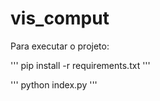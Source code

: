 # vis_comput

Para executar o projeto:

'''
  pip install -r requirements.txt
'''

'''
  python index.py
'''
